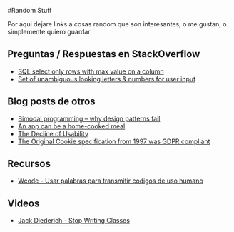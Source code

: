 #Random Stuff

Por aqui dejare links a cosas random que son interesantes, o me gustan, o simplemente quiero guardar

## Preguntas / Respuestas en StackOverflow
- [SQL select only rows with max value on a column](https://stackoverflow.com/questions/7745609/sql-select-only-rows-with-max-value-on-a-column)
- [Set of unambiguous looking letters & numbers for user input](https://stackoverflow.com/questions/11919708/set-of-unambiguous-looking-letters-numbers-for-user-input)

## Blog posts de otros
- [Bimodal programming – why design patterns fail](https://blog.cerebralab.com/Bimodal_programming_%E2%80%93_why_design_patterns_fail)
- [An app can be a home-cooked meal](https://www.robinsloan.com/notes/home-cooked-app/)
- [The Decline of Usability](https://datagubbe.se/decusab/)
- [The Original Cookie specification from 1997 was GDPR compliant](https://baekdal.com/thoughts/the-original-cookie-specification-from-1997-was-gdpr-compliant/)

## Recursos
- [Wcode - Usar palabras para transmitir codigos de uso humano](https://wcodes.org/)

## Videos

- [Jack Diederich - Stop Writing Classes](https://www.youtube.com/watch?v=o9pEzgHorH0)

